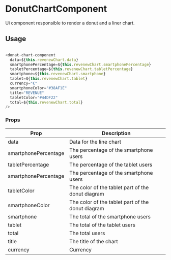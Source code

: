 # DonutChartComponent
Ui component responsible to render a donut and a liner chart.

## Usage
```javascript

<donat-chart-component
  data=${this.revenewChart.data}
  smartphonePercentage=${this.revenewChart.smartphonePercentage}
  tabletPercentage=${this.revenewChart.tabletPercentage}
  smartphone=${this.revenewChart.smartphone}
  tablet=${this.revenewChart.tablet}
  currency="€"
  smartphoneColor="#38AF1E"
  title="REVENUE"
  tabletColor="#44DF22"
  total=${this.revenewChart.total}
/>
```


### Props

| Prop           | Description              |
|---------------|--------------------------|
| data         | Data for the line chart  |
| smartphonePercentage  | The percentage of the smartphone users  |
| tabletPercentage  | The percentage of the tablet users  |
| smartphonePercentage  | The percentage of the smartphone users 
| tabletColor  | The color of the tablet part of the donut diagram  |
| smartphoneColor  | The color of the tablet part of the donut diagram  |
| smartphone  | The total of the smartphone users |
| tablet  | The total of the tablet users  |
| total  | The total  users |
| title  | The title of the  chart |
| currency  | Currency   |
